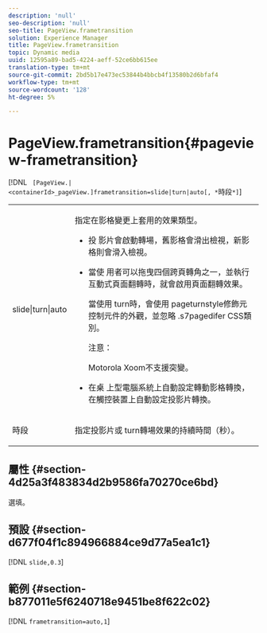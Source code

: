 ```yaml
---
description: 'null'
seo-description: 'null'
seo-title: PageView.frametransition
solution: Experience Manager
title: PageView.frametransition
topic: Dynamic media
uuid: 12595a89-bad5-4224-aeff-52ce6bb615ee
translation-type: tm+mt
source-git-commit: 2bd5b17e473ec53844b4bbcb4f13580b2d6bfaf4
workflow-type: tm+mt
source-wordcount: '128'
ht-degree: 5%

---
```



# PageView.frametransition{#pageview-frametransition}

[!DNL ` [PageView.|<containerId>_pageView.]frametransition=slide|turn|auto[, *`時段`*]`]

<table id="table_625D0EEDA21B46FEA3F5CF7DDF769B50"> 
 <tbody> 
  <tr> 
   <td colname="col1"> <p> <span class="codeph"> slide|turn|auto</span> </p> </td> 
   <td colname="col2"> <p> 指定在影格變更上套用的效果類型。 </p> <p> 
     <ul id="ul_4224B7C2722A4185A8BD48703D019AA1"> 
      <li id="li_8482037F8E1C4F11A84DF51790A073FE"> <p><span class="codeph"> 投</span> 影片會啟動轉場，舊影格會滑出檢視，新影格則會滑入檢視。 </p> </li> 
      <li id="li_CE9A99564DF348D0A76AB2A5945155A5"> <p><span class="codeph"> 當使</span> 用者可以拖曳四個跨頁轉角之一，並執行互動式頁面翻轉時，就會啟用頁面翻轉效果。 </p> <p>當使用<span class="codeph"> turn</span>時，會使用<span class="codeph"> pageturnstyle</span>修飾元控制元件的外觀，並忽略<span class="codeph"> .s7pagedifer</span> CSS類別。 </p> <p>注意：  <p><span class="codeph"> Motorola </span> Xoom不支援突變。 </p> </p> </li> 
      <li id="li_79F85B0429CD4B389399FB3823FE767F"> <p> <span class="codeph"> 在桌</span> 上型電腦系統上自動設定轉動影格轉換，在觸控裝置上自動設定投影片轉換。 </p> </li> 
     </ul> </p> </td> 
  </tr> 
  <tr> 
   <td colname="col1"> <p><span class="codeph"><span class="varname"> 時段</span></span> </p> </td> 
   <td colname="col2"> <p>指定<span class="codeph">投影片</span>或<span class="codeph"> turn</span>轉場效果的持續時間（秒）。 </p> </td> 
  </tr> 
 </tbody> 
</table>

## 屬性 {#section-4d25a3f483834d2b9586fa70270ce6bd}

選填。

## 預設 {#section-d677f04f1c894966884ce9d77a5ea1c1}

[!DNL `slide,0.3`]

## 範例 {#section-b877011e5f6240718e9451be8f622c02}

[!DNL `frametransition=auto,1`]
